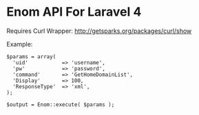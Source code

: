 Enom API For Laravel 4
======================
Requires Curl Wrapper: http://getsparks.org/packages/curl/show

Example:

    $params = array(
      'uid'           => 'username',
      'pw'            => 'password',
      'command'       => 'GetHomeDomainList',
      'Display'       => 100,
      'ResponseType'  => 'xml',
    );

    $output = Enom::execute( $params );
